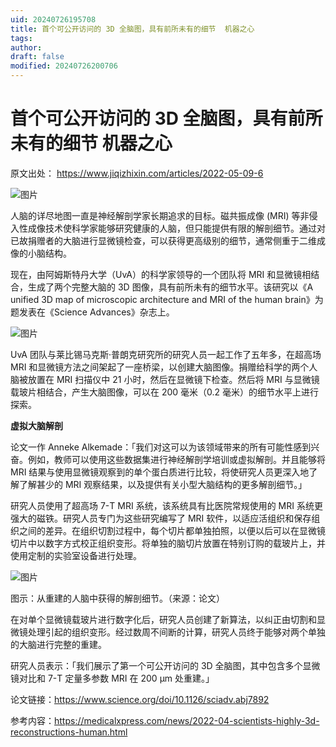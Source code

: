 ```yaml
---
uid: 20240726195708
title: 首个可公开访问的 3D 全脑图，具有前所未有的细节  机器之心
tags: 
author: 
draft: false
modified: 20240726200706
---
```


# 首个可公开访问的 3D 全脑图，具有前所未有的细节 机器之心

原文出处： <https://www.jiqizhixin.com/articles/2022-05-09-6>

![图片](https://image.jiqizhixin.com/uploads/editor/f0140832-6f6d-4e39-be88-f1480a16699b/640.png)

人脑的详尽地图一直是神经解剖学家长期追求的目标。磁共振成像 (MRI) 等非侵入性成像技术使科学家能够研究健康的人脑，但只能提供有限的解剖细节。通过对已故捐赠者的大脑进行显微镜检查，可以获得更高级别的细节，通常侧重于二维成像的小脑结构。

现在，由阿姆斯特丹大学（UvA）的科学家领导的一个团队将 MRI 和显微镜相结合，生成了两个完整大脑的 3D 图像，具有前所未有的细节水平。该研究以《A unified 3D map of microscopic architecture and MRI of the human brain》为题发表在《Science Advances》杂志上。

![图片](https://image.jiqizhixin.com/uploads/editor/a420af3c-6a74-42dc-9f47-7c708ed1eb11/640.png)

UvA 团队与莱比锡马克斯·普朗克研究所的研究人员一起工作了五年多，在超高场 MRI 和显微镜方法之间架起了一座桥梁，以创建大脑图像。捐赠给科学的两个人脑被放置在 MRI 扫描仪中 21 小时，然后在显微镜下检查。然后将 MRI 与显微镜载玻片相结合，产生大脑图像，可以在 200 毫米（0.2 毫米）的细节水平上进行探索。

**虚拟大脑解剖**

论文一作 Anneke Alkemade：「我们对这可以为该领域带来的所有可能性感到兴奋。例如，教师可以使用这些数据集进行神经解剖学培训或虚拟解剖。并且能够将 MRI 结果与使用显微镜观察到的单个蛋白质进行比较，将使研究人员更深入地了解了解甚少的 MRI 观察结果，以及提供有关小型大脑结构的更多解剖细节。」

研究人员使用了超高场 7-T MRI 系统，该系统具有比医院常规使用的 MRI 系统更强大的磁铁。研究人员专门为这些研究编写了 MRI 软件，以适应活组织和保存组织之间的差异。在组织切割过程中，每个切片都单独拍照，以便以后可以在显微镜切片中以数字方式校正组织变形。将单独的脑切片放置在特别订购的载玻片上，并使用定制的实验室设备进行处理。

![图片](https://image.jiqizhixin.com/uploads/editor/b3c222a7-c819-452a-97a0-f66724cd4d72/640.png)

图示：从重建的人脑中获得的解剖细节。（来源：论文）

在对单个显微镜载玻片进行数字化后，研究人员创建了新算法，以纠正由切割和显微镜处理引起的组织变形。经过数周不间断的计算，研究人员终于能够对两个单独的大脑进行完整的重建。

研究人员表示：「我们展示了第一个可公开访问的 3D 全脑图，其中包含多个显微镜对比和 7-T 定量多参数 MRI 在 200 μm 处重建。」

论文链接：<https://www.science.org/doi/10.1126/sciadv.abj7892>

参考内容：<https://medicalxpress.com/news/2022-04-scientists-highly-3d-reconstructions-human.html>